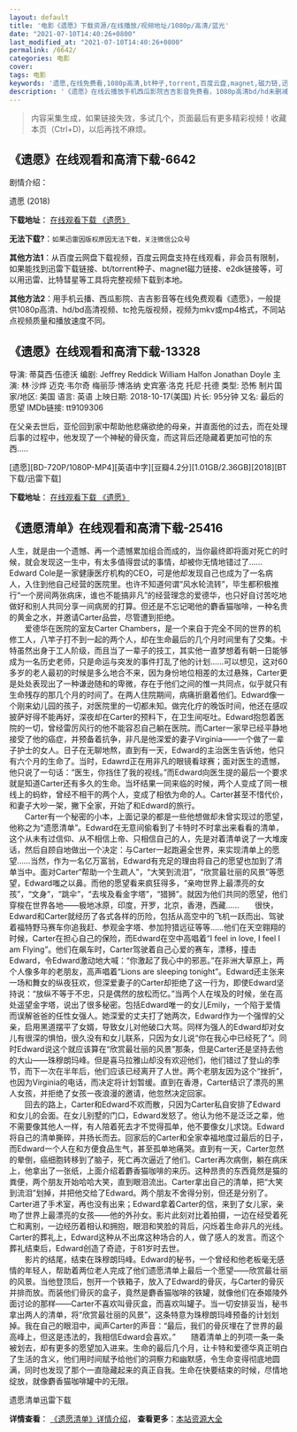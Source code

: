 ```yaml
---
layout: default
title: '电影《遗愿》下载资源/在线播放/视频地址/1080p/高清/蓝光'
date: "2021-07-10T14:40:26+0800"
last_modified_at: "2021-07-10T14:40:26+0800"
permalink: /6642/
categories: 电影
cover:
tags: 电影
keywords: '遗愿,在线免费看,1080p高清,bt种子,torrent,百度云盘,magnet,磁力链,迅雷下载资源'
description: '《遗愿》在线云播放手机西瓜影院吉吉影音免费看，1080p高清bd/hd未删减完整版和tc抢先枪版，mkv/mp4格式，附带bt/torrent种子、magnet/磁力链、百度云盘、网盘资源迅雷下载链接'
---
```


>内容采集生成，如果链接失效，多试几个，页面最后有更多精彩视频！收藏本页（Ctrl+D)，以后再找不麻烦。


## 《遗愿》在线观看和高清下载-6642

剧情介绍：


遗愿 (2018)

**下载地址**： [在线观看下载 《遗愿》](https://www.btbtdy.me/btdy/dy14604.html) 


**无法下载?**：`如果迅雷因版权原因无法下载，关注微信公众号 `

**其他方法1**：从百度云网盘下载视频，百度云网盘支持在线观看，非会员有限制，如果能找到迅雷下载链接、bt/torrent种子、magnet磁力链接、e2dk链接等，可以用迅雷、比特彗星等工具将完整视频下载到本地。

**其他方法2**：用手机云播、西瓜影院、吉吉影音等在线免费观看《遗愿》，一般提供1080p高清、hd/bd高清视频、tc抢先版视频，视频为mkv或mp4格式，不同站点视频质量和播放速度不同。


## 《遗愿》在线观看和高清下载-13328

导演: 蒂莫西·伍德沃 编剧: Jeffrey Reddick William Halfon Jonathan Doyle 主演: 林·沙烨 迈克·韦尔奇 梅丽莎·博洛纳 史宾塞·洛克 托尼·托德 类型: 恐怖 制片国家/地区: 美国 语言: 英语 上映日期: 2018-10-17(美国) 片长: 95分钟 又名: 最后的愿望 IMDb链接: tt9109306

在父亲去世后，亚伦回到家中帮助他悲痛欲绝的母亲，并直面他的过去，而在处理后事的过程中，他发现了一个神秘的骨灰龛，而这背后还隐藏着更加可怕的东西…..


[遗愿][BD-720P/1080P-MP4][英语中字][豆瓣4.2分][1.01GB/2.36GB][2018][BT下载/迅雷下载]

**下载地址**： [在线观看下载 《遗愿》](https://www.btdx8.com/torrent/yy_2019-2.html) 


## 《遗愿清单》在线观看和高清下载-25416

人生，就是由一个遗憾、再一个遗憾累加组合而成的，当你最终即将面对死亡的时候，就会发现这一生中，有太多值得尝试的事情，却被你无情地错过了&hellip;…Edward Cole是一家健康医疗机构的CEO，可是他却发现自己也成为了一名病人，入住到他自己经营的医院里。也许不知道何谓“风水轮流转&rdquo;，毕生都积极推行“一个房间两张病床，谁也不能搞非凡&rdquo;的经营理念的爱德华，也只好自讨苦吃地做好和别人共同分享一间病房的打算。但还是不忘记喝他的麝香猫咖啡，一种名贵的黄金之水，并邀请Carter品尝，尽管遭到拒绝。<br />　　爱德华在医院的室友Carter Chambers，是一个来自于完全不同的世界的机修工人，八竿子打不到一起的两个人，却在生命最后的几个月时间里有了交集。卡特虽然出身于工人阶级，而且当了一辈子的技工，其实他一直梦想着有朝一日能够成为一名历史老师，只是命运与突发的事件打乱了他的计划……可以想见，这对60多岁的老人最初的时候是多么地合不来，因为身份地位相差的太过悬殊，Carter更是处处表现出了一种谦逊随和的卑微，存在于他们之间的惟一共同点，似乎就只有生命残存的那几个月的时间了。在两人住院期间，病痛折磨着他们。Edward像一个刚来幼儿园的孩子，对医院里的一切都未知。做完化疗的晚饭时间，他还在感叹披萨好得不能再好，深夜却在Carter的预料下，在卫生间呕吐。Edward抱怨着医院的一切，曾经雷厉风行的他不能容忍自己躺在医院。而Carter一家早已经平静地接受了他的癌症，并预备着抗争，非凡是他深爱的妻子Virginia——一个做了一辈子护士的女人。日子在无聊地熬，直到有一天，Edward的主治医生告诉他，他只有六个月的生命了。当时，Edawrd正在用非凡的眼镜看球赛；面对医生的遗憾，他只说了一句话：&ldquo;医生，你挡住了我的视线。&rdquo;而Edward向医生提的最后一个要求就是知道Carter还有多久的生命。当坏结果一同来临的时候，两个人变成了同一根线上的蚂蚱，曾经不相干的两个人，变成了相依为命的人。Carter甚至不惜代价，和妻子大吵一架，撇下全家，开始了和Edward的旅行。<br />　　Carter有一个秘密的小本，上面记录的都是一些他想做却未曾实现过的愿望，他称之为“遗愿清单”。Edward在无意间偷看到了卡特时不时拿出来看看的清单，这个从未有过信仰、从不相信上帝、只相信自己的人，先是对着清单说了一大堆废话，然后自顾自地做出一个决定：与Carter一起跑遍全世界，来实现清单上的愿望……当然，作为一名亿万富翁，Edward有充足的理由将自己的愿望也加到了清单当中。面对Carter“帮助一个生疏人”，&ldquo;大笑到流泪&rdquo;，&ldquo;欣赏最壮丽的风景&rdquo;等愿望，Edward嗤之以鼻。而他的愿望看来疯狂得多，“亲吻世界上最漂亮的女孩&rdquo;，&ldquo;文身”，&ldquo;跳伞”，&ldquo;去埃及看金字塔&rdquo;，&ldquo;猎狮”。就因为他们共同的愿望，他们穿梭在世界各地&mdash;—极地冰原，印度，开罗，北京，香港，西藏……　　很快，Edward和Carter就经历了各式各样的历险，包括从高空中的飞机一跃而出、驾驶着福特野马赛车你追我赶、参观金字塔、参加狩猎远征等等&hellip;…他们在天空翱翔的时候，Carter在担心自己的保险，而Edward在空中高唱着“I feel in love, I feel I am Flying”。他们在飙车时，Carter驾驶着自己心爱的赛车，漂移，撞击Edward，令Edward激动地大喊：&ldquo;你激起了我心中的邪恶。&rdquo;在非洲大草原上，两个人像多年的老朋友，高声唱着“Lions are sleeping tonight”。Edward还主张来一场和舞女的纵夜狂欢，但深爱妻子的Carter却拒绝了这一行为，即使Edward坚持说：“放纵不等于不忠，只是偶然的放松而忆。&rdquo;当两个人在埃及的时候，坐在高处遥望金字塔，说出了很多秘密。包括Edward唯一的女儿Emily，一个陷于爱情而误解爸爸的任性女强人。她深爱的丈夫打了她两次，Edward作为一个强悍的父亲，启用黑道摆平了女婿，导致女儿对他破口大骂。同样为强人的Edward却对女儿有很深的惧怕，很久没有和女儿联系，只因为女儿说“你在我心中已经死了&ldquo;。同时Edward说这个就应该算在“欣赏最壮丽的风景&rdquo;那条，但是Carter还是坚持去他的大山&mdash;—珠穆朗玛峰。但是喜马拉雅山却没有欢迎他们，他们错过了登山的季节，而下一次在半年后，他们应该已经离开了人世。两个老朋友因为这个&ldquo;挫折”，也因为Virginia的电话，而决定将计划暂缓。直到在香港，Carter结识了漂亮的黑人女孩，并拒绝了女孩一夜浪漫的邀请，他忽然决定回家。<br />　　回去的路上，Carter和Edward不欢而散，只因为Carter私自安排了Edward和女儿的会面。在女儿别墅的门口，Edward发怒了。他认为他不是泛泛之辈，他不需要像其他人一样，有人陪着死去才不觉得孤单，他不要像女儿求饶。Edward将自己的清单撕碎，并扬长而去。回家后的Carter和全家幸福地度过最后的日子，而Edward一个人在和方便食品生气，甚至孤单地痛哭。直到有一天，Carter忽然的晕倒，癌细胞转移到了脑子，死亡再次逼近了他们。Carter再次病倒，躺在病床上，他拿出了一张纸，上面介绍着麝香猫咖啡的来历。这种昂贵的东西竟然是猫的粪便，两个朋友开始哈哈大笑，直到眼泪流出。Carter拿出自己的清单，把&ldquo;大笑到流泪&rdquo;划掉，并把他交给了Edward。两个朋友不舍得分别，但还是分别了。Carter进了手术室，再也没有出来；Edward拿着Carter的信，来到了女儿家，亲吻了世界上最漂亮的女孩&mdash;—他的外孙女。影片此刻对比着拍摄，一边在经受着死亡和离别，一边经历着相认和拥抱，眼泪和笑脸的背后，闪烁着生命非凡的光线。Carter的葬礼上，Edward这种从不出席这种场合的人，做了感人的发言。而这个葬礼结束后，Edward创造了奇迹，于81岁时去世。<br />　　影片的结尾，结束在珠穆朗玛峰。Edward的秘书，一个曾经和他老板毫无感情的年轻人，帮助着两位老人完成了他们遗愿清单上最后一个愿望&mdash;—欣赏最壮丽的风景。当他登顶后，刨开一个铁箱子，放入了Edward的骨灰，与Carter的骨灰并排而放。而装他们骨灰的盒子，竟然是麝香猫咖啡的铁罐，就像他们在泰姬陵外面讨论的那样&mdash;—Carter不喜欢叫骨灰盒，而喜欢叫罐子。当一切安排妥当，秘书拿出两人的清单，将&ldquo;欣赏最壮丽的风景&rdquo;，这条特意为珠穆朗玛峰预备的计划划掉。我在自己的眼泪中，闻声Carter的声音：“最后，我们的骨灰埋在了世界的最高峰上，但这是违法的，我相信Edward会喜欢。&rdquo;　　随着清单上的列项一条一条被划去，却有更多的愿望加入进来。生命的最后几个月，让卡特和爱德华真正明白了生活的含义，他们用时间赋予给他们的洞察力和幽默感，令生命变得彻底地圆满，同时也发现了那个一直隐藏起来的真正自我。生命在快要结束的时候，尽情地绽放，就像麝香猫咖啡罐中的无限。


遗愿清单迅雷下载

**详情查看**： [《遗愿清单》详情介绍](/movie/25416/)， **查看更多**：[本站资源大全](/movie/t/all/)

